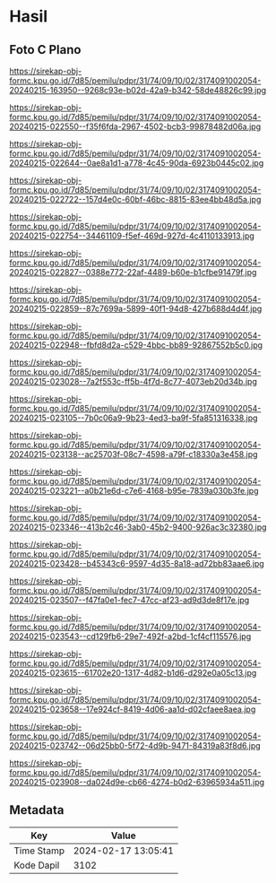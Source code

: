 # Hasil

## Foto C Plano

https://sirekap-obj-formc.kpu.go.id/7d85/pemilu/pdpr/31/74/09/10/02/3174091002054-20240215-163950--9268c93e-b02d-42a9-b342-58de48826c99.jpg

https://sirekap-obj-formc.kpu.go.id/7d85/pemilu/pdpr/31/74/09/10/02/3174091002054-20240215-022550--f35f6fda-2967-4502-bcb3-99878482d06a.jpg

https://sirekap-obj-formc.kpu.go.id/7d85/pemilu/pdpr/31/74/09/10/02/3174091002054-20240215-022644--0ae8a1d1-a778-4c45-90da-6923b0445c02.jpg

https://sirekap-obj-formc.kpu.go.id/7d85/pemilu/pdpr/31/74/09/10/02/3174091002054-20240215-022722--157d4e0c-60bf-46bc-8815-83ee4bb48d5a.jpg

https://sirekap-obj-formc.kpu.go.id/7d85/pemilu/pdpr/31/74/09/10/02/3174091002054-20240215-022754--34461109-f5ef-469d-927d-4c4110133913.jpg

https://sirekap-obj-formc.kpu.go.id/7d85/pemilu/pdpr/31/74/09/10/02/3174091002054-20240215-022827--0388e772-22af-4489-b60e-b1cfbe91479f.jpg

https://sirekap-obj-formc.kpu.go.id/7d85/pemilu/pdpr/31/74/09/10/02/3174091002054-20240215-022859--87c7699a-5899-40f1-94d8-427b688d4d4f.jpg

https://sirekap-obj-formc.kpu.go.id/7d85/pemilu/pdpr/31/74/09/10/02/3174091002054-20240215-022948--fbfd8d2a-c529-4bbc-bb89-92867552b5c0.jpg

https://sirekap-obj-formc.kpu.go.id/7d85/pemilu/pdpr/31/74/09/10/02/3174091002054-20240215-023028--7a2f553c-ff5b-4f7d-8c77-4073eb20d34b.jpg

https://sirekap-obj-formc.kpu.go.id/7d85/pemilu/pdpr/31/74/09/10/02/3174091002054-20240215-023105--7b0c06a9-9b23-4ed3-ba9f-5fa851316338.jpg

https://sirekap-obj-formc.kpu.go.id/7d85/pemilu/pdpr/31/74/09/10/02/3174091002054-20240215-023138--ac25703f-08c7-4598-a79f-c18330a3e458.jpg

https://sirekap-obj-formc.kpu.go.id/7d85/pemilu/pdpr/31/74/09/10/02/3174091002054-20240215-023221--a0b21e6d-c7e6-4168-b95e-7839a030b3fe.jpg

https://sirekap-obj-formc.kpu.go.id/7d85/pemilu/pdpr/31/74/09/10/02/3174091002054-20240215-023346--413b2c46-3ab0-45b2-9400-926ac3c32380.jpg

https://sirekap-obj-formc.kpu.go.id/7d85/pemilu/pdpr/31/74/09/10/02/3174091002054-20240215-023428--b45343c6-9597-4d35-8a18-ad72bb83aae6.jpg

https://sirekap-obj-formc.kpu.go.id/7d85/pemilu/pdpr/31/74/09/10/02/3174091002054-20240215-023507--f47fa0e1-fec7-47cc-af23-ad9d3de8f17e.jpg

https://sirekap-obj-formc.kpu.go.id/7d85/pemilu/pdpr/31/74/09/10/02/3174091002054-20240215-023543--cd129fb6-29e7-492f-a2bd-1cf4cf115576.jpg

https://sirekap-obj-formc.kpu.go.id/7d85/pemilu/pdpr/31/74/09/10/02/3174091002054-20240215-023615--61702e20-1317-4d82-b1d6-d292e0a05c13.jpg

https://sirekap-obj-formc.kpu.go.id/7d85/pemilu/pdpr/31/74/09/10/02/3174091002054-20240215-023658--17e924cf-8419-4d06-aa1d-d02cfaee8aea.jpg

https://sirekap-obj-formc.kpu.go.id/7d85/pemilu/pdpr/31/74/09/10/02/3174091002054-20240215-023742--06d25bb0-5f72-4d9b-9471-84319a83f8d6.jpg

https://sirekap-obj-formc.kpu.go.id/7d85/pemilu/pdpr/31/74/09/10/02/3174091002054-20240215-023908--da024d9e-cb66-4274-b0d2-63965934a511.jpg


## Metadata

| Key        | Value               |
| ---------- | ------------------- |
| Time Stamp | 2024-02-17 13:05:41 |
| Kode Dapil | 3102                |



